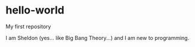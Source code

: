 # hello-world
My first repository

I am Sheldon (yes... like Big Bang Theory...) and I am new to programming.
